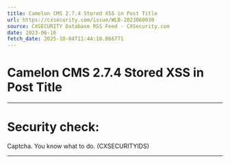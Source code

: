 ```yaml
---
title: Camelon CMS 2.7.4 Stored XSS in Post Title
url: https://cxsecurity.com/issue/WLB-2023060030
source: CXSECURITY Database RSS Feed - CXSecurity.com
date: 2023-06-16
fetch_date: 2025-10-04T11:44:18.066771
---
```


# Camelon CMS 2.7.4 Stored XSS in Post Title

---

# Security check:

Captcha. You know what to do. (CXSECURITYIDS)

---